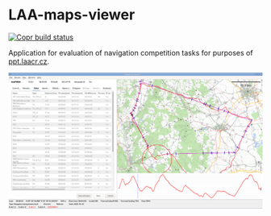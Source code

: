 # LAA-maps-viewer

[![Copr build status](https://copr.fedorainfracloud.org/coprs/jmlich/laa/package/viewer/status_image/last_build.png)](https://copr.fedorainfracloud.org/coprs/jmlich/laa/package/viewer/)

Application for evaluation of navigation competition tasks for purposes of [ppt.laacr.cz](https://ppt.laacr.cz).

![](docs/screenshot.jpg)
